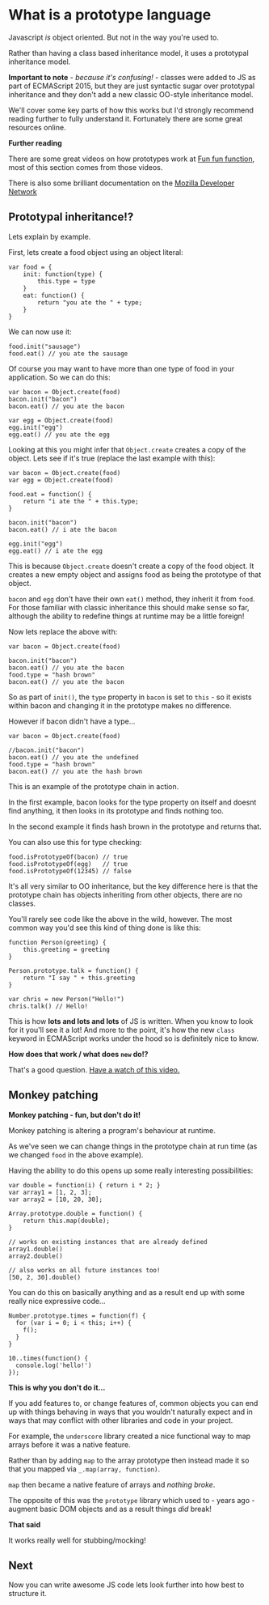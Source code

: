 # What is a prototype language

Javascript *is* object oriented. But not in the way you're used to.

Rather than having a class based inheritance model, it uses a prototypal inheritance model.

**Important to note** - *because it's confusing!* - classes were added to JS as part of ECMAScript 2015, but they are just syntactic sugar over prototypal inheritance and they don't add a new classic OO-style inheritance model.

We'll cover some key parts of how this works but I'd strongly recommend reading further to fully understand it. Fortunately there are some great resources online.

**Further reading**

There are some great videos on how prototypes work at [Fun fun function](https://www.youtube.com/channel/UCO1cgjhGzsSYb1rsB4bFe4Q), most of this section comes from those videos.

There is also some brilliant documentation on the [Mozilla Developer Network](https://developer.mozilla.org/en-US/docs/Web/JavaScript/Inheritance_and_the_prototype_chain)

## Prototypal inheritance!?

Lets explain by example.

First, lets create a food object using an object literal:

```
var food = {
	init: function(type) {
		this.type = type
	}
	eat: function() {
		return "you ate the " + type;
	}
}
```

We can now use it:

```
food.init("sausage")
food.eat() // you ate the sausage
```

Of course you may want to have more than one type of food in your application. So we can do this:

```
var bacon = Object.create(food)
bacon.init("bacon")
bacon.eat() // you ate the bacon 

var egg = Object.create(food)
egg.init("egg")
egg.eat() // you ate the egg
```

Looking at this you might infer that `Object.create` creates a copy of the object. Lets see if it's true (replace the last example with this):

```
var bacon = Object.create(food)
var egg = Object.create(food)

food.eat = function() {
	return "i ate the " + this.type;
}

bacon.init("bacon")
bacon.eat() // i ate the bacon 

egg.init("egg")
egg.eat() // i ate the egg
```

This is because `Object.create` doesn't create a copy of the food object. It creates a new empty object and assigns food as being the prototype of that object.

`bacon` and `egg` don't have their own `eat()` method, they inherit it from `food`. For those familiar with classic inheritance this should make sense so far, although the ability to redefine things at runtime may be a little foreign!

Now lets replace the above with:

```
var bacon = Object.create(food)

bacon.init("bacon")
bacon.eat() // you ate the bacon
food.type = "hash brown"
bacon.eat() // you ate the bacon
```

So as part of `init()`, the `type` property in `bacon` is set to `this` - so it exists within bacon and changing it in the prototype makes no difference.

However if bacon didn't have a type...

```
var bacon = Object.create(food)

//bacon.init("bacon")
bacon.eat() // you ate the undefined
food.type = "hash brown"
bacon.eat() // you ate the hash brown
```

This is an example of the prototype chain in action.

In the first example, bacon looks for the type property on itself and doesnt find anything, it then looks in its prototype and finds nothing too.

In the second example it finds hash brown in the prototype and returns that.

You can also use this for type checking:

```
food.isPrototypeOf(bacon) // true
food.isPrototypeOf(egg)   // true
food.isPrototypeOf(12345) // false
```

It's all very similar to OO inheritance, but the key difference here is that the prototype chain has objects inheriting from other objects, there are no classes.

You'll rarely see code like the above in the wild, however. The most common way you'd see this kind of thing done is like this:

```
function Person(greeting) {
	this.greeting = greeting
}

Person.prototype.talk = function() {
	return "I say " + this.greeting
}

var chris = new Person("Hello!")
chris.talk() // Hello!
```

This is how **lots and lots and lots** of JS is written. When you know to look for it you'll see it a lot! And more to the point, it's how the new `class` keyword in ECMAScript works under the hood so is definitely nice to know.

**How does that work / what does `new` do!?**

That's a good question. [Have a watch of this video.](https://www.youtube.com/watch?v=Y3zzCY62NYc)

## Monkey patching

**Monkey patching - fun, but don't do it!**

Monkey patching is altering a program's behaviour at runtime.

As we've seen we can change things in the prototype chain at run time (as we changed `food` in the above example).

Having the ability to do this opens up some really interesting possibilities:

```
var double = function(i) { return i * 2; }
var array1 = [1, 2, 3];
var array2 = [10, 20, 30];

Array.prototype.double = function() {
	return this.map(double);
}

// works on existing instances that are already defined
array1.double()
array2.double()

// also works on all future instances too!
[50, 2, 30].double()
```

You can do this on basically anything and as a result end up with some really nice expressive code...

```
Number.prototype.times = function(f) {
  for (var i = 0; i < this; i++) {
    f();
  }
}

10..times(function() {
  console.log('hello!')
});
```

**This is why you don't do it...**

If you add features to, or change features of, common objects you can end up with things behaving in ways that you wouldn't naturally expect and in ways that may conflict with other libraries and code in your project.

For example, the `underscore` library created a nice functional way to map arrays before it was a native feature.

Rather than by adding `map` to the array prototype then instead made it so that you mapped via `_.map(array, function)`.

`map` then became a native feature of arrays and *nothing broke*.

The opposite of this was the `prototype` library which used to - years ago - augment basic DOM objects and as a result things *did* break!

**That said**

It works really well for stubbing/mocking!

## Next

Now you can write awesome JS code lets look further into how best to structure it.